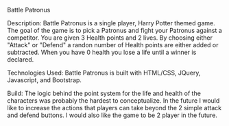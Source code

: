 Battle Patronus

Description:
Battle Patronus is a single player, Harry Potter themed game. The goal of the game is to pick a Patronus and fight your Patronus against a competitor. You are given 3 Health points and 2 lives. By choosing either "Attack" or "Defend" a randon number of Health points are either added or subtracted. When you have 0 health you lose a life until a winner is declared.

Technologies Used:
Battle Patronus is built with HTML/CSS, JQuery, Javascript, and Bootstrap.

Build:
The logic behind the point system for the life and health of the characters was probably the hardest to conceptualize. In the future I would like to increase the actions that players can take beyond the 2 simple attack and defend buttons. I would also like the game to be 2 player in the future.